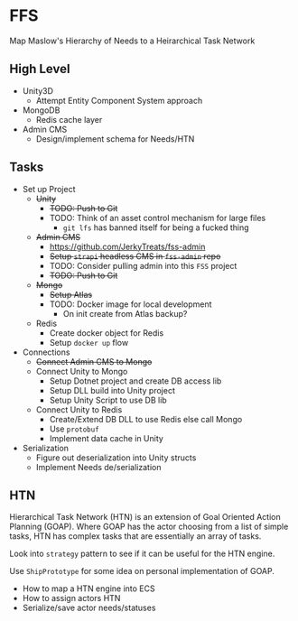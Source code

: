 # FFS

Map Maslow's Hierarchy of Needs to a Heirarchical Task Network

## High Level

- Unity3D
  - Attempt Entity Component System approach
- MongoDB
  - Redis cache layer
- Admin CMS
  - Design/implement schema for Needs/HTN

## Tasks

- Set up Project
  - ~~Unity~~
    - ~~TODO: Push to Git~~
    - TODO: Think of an asset control mechanism for large files
      - `git lfs` has banned itself for being a fucked thing
  - ~~Admin CMS~~
    - https://github.com/JerkyTreats/fss-admin
    - ~~Setup `strapi` headless CMS in `fss-admin` repo~~
    - TODO: Consider pulling admin into this `FSS` project
    - ~~TODO: Push to Git~~
  - ~~Mongo~~
    - ~~Setup Atlas~~
    - TODO: Docker image for local development
      - On init create from Atlas backup?
  - Redis
    - Create docker object for Redis
    - Setup `docker up` flow
- Connections
  - ~~Connect Admin CMS to Mongo~~
  - Connect Unity to Mongo
    - Setup Dotnet project and create DB access lib
    - Setup DLL build into Unity project
    - Setup Unity Script to use DB lib
  - Connect Unity to Redis
    - Create/Extend DB DLL to use Redis else call Mongo
    - Use `protobuf`
    - Implement data cache in Unity
- Serialization
  - Figure out deserialization into Unity structs
  - Implement Needs de/serialization

## HTN

Hierarchical Task Network (HTN) is an extension of Goal Oriented Action Planning (GOAP). Where GOAP has the actor choosing from a list of simple tasks, HTN has complex tasks that are essentially an array of tasks.

Look into `strategy` pattern to see if it can be useful for the HTN engine.

Use `ShipPrototype` for some idea on personal implementation of GOAP.

- How to map a HTN engine into ECS
- How to assign actors HTN
- Serialize/save actor needs/statuses
